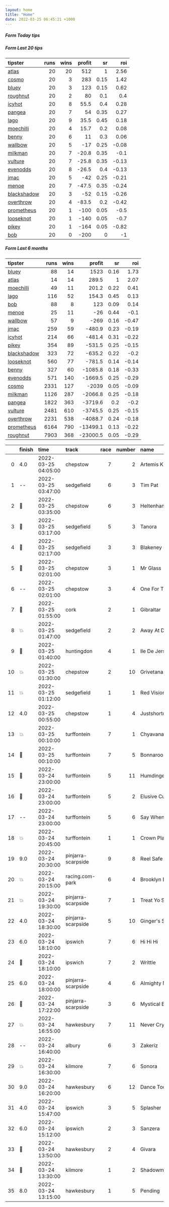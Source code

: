 ```yaml
---   
layout: home  
title: "Home"   
date: 2022-03-25 06:45:21 +1000  
---   
```



##### Form Today tips   

##### Form Last 20 tips   

| tipster                                                         |   runs |   wins |   profit |   sr |   roi |
|:----------------------------------------------------------------|-------:|-------:|---------:|-----:|------:|
| [atlas](https://mrwayneo.github.io/tips/atlas.html)             |     20 |     20 |    512   | 1    |  2.56 |
| [cosmo](https://mrwayneo.github.io/tips/cosmo.html)             |     20 |      3 |    283   | 0.15 |  1.42 |
| [bluey](https://mrwayneo.github.io/tips/bluey.html)             |     20 |      3 |    123   | 0.15 |  0.62 |
| [roughnut](https://mrwayneo.github.io/tips/roughnut.html)       |     20 |      2 |     80   | 0.1  |  0.4  |
| [icyhot](https://mrwayneo.github.io/tips/icyhot.html)           |     20 |      8 |     55.5 | 0.4  |  0.28 |
| [pangea](https://mrwayneo.github.io/tips/pangea.html)           |     20 |      7 |     54   | 0.35 |  0.27 |
| [lago](https://mrwayneo.github.io/tips/lago.html)               |     20 |      9 |     35.5 | 0.45 |  0.18 |
| [moechilli](https://mrwayneo.github.io/tips/moechilli.html)     |     20 |      4 |     15.7 | 0.2  |  0.08 |
| [benny](https://mrwayneo.github.io/tips/benny.html)             |     20 |      6 |     11   | 0.3  |  0.06 |
| [wallbow](https://mrwayneo.github.io/tips/wallbow.html)         |     20 |      5 |    -17   | 0.25 | -0.08 |
| [milkman](https://mrwayneo.github.io/tips/milkman.html)         |     20 |      7 |    -20.8 | 0.35 | -0.1  |
| [vulture](https://mrwayneo.github.io/tips/vulture.html)         |     20 |      7 |    -25.8 | 0.35 | -0.13 |
| [evenodds](https://mrwayneo.github.io/tips/evenodds.html)       |     20 |      8 |    -26.5 | 0.4  | -0.13 |
| [jmac](https://mrwayneo.github.io/tips/jmac.html)               |     20 |      5 |    -42   | 0.25 | -0.21 |
| [menoe](https://mrwayneo.github.io/tips/menoe.html)             |     20 |      7 |    -47.5 | 0.35 | -0.24 |
| [blackshadow](https://mrwayneo.github.io/tips/blackshadow.html) |     20 |      3 |    -52   | 0.15 | -0.26 |
| [overthrow](https://mrwayneo.github.io/tips/overthrow.html)     |     20 |      4 |    -83.5 | 0.2  | -0.42 |
| [prometheus](https://mrwayneo.github.io/tips/prometheus.html)   |     20 |      1 |   -100   | 0.05 | -0.5  |
| [looseknot](https://mrwayneo.github.io/tips/looseknot.html)     |     20 |      1 |   -140   | 0.05 | -0.7  |
| [pikey](https://mrwayneo.github.io/tips/pikey.html)             |     20 |      1 |   -164   | 0.05 | -0.82 |
| [bob](https://mrwayneo.github.io/tips/bob.html)                 |     20 |      0 |   -200   | 0    | -1    |

##### Form Last 6 months   

| tipster                                                         |   runs |   wins |   profit |   sr |   roi |
|:----------------------------------------------------------------|-------:|-------:|---------:|-----:|------:|
| [bluey](https://mrwayneo.github.io/tips/bluey.html)             |     88 |     14 |   1523   | 0.16 |  1.73 |
| [atlas](https://mrwayneo.github.io/tips/atlas.html)             |     14 |     14 |    289.5 | 1    |  2.07 |
| [moechilli](https://mrwayneo.github.io/tips/moechilli.html)     |     49 |     11 |    201.2 | 0.22 |  0.41 |
| [lago](https://mrwayneo.github.io/tips/lago.html)               |    116 |     52 |    154.3 | 0.45 |  0.13 |
| [bob](https://mrwayneo.github.io/tips/bob.html)                 |     88 |      8 |    123   | 0.09 |  0.14 |
| [menoe](https://mrwayneo.github.io/tips/menoe.html)             |     25 |     11 |    -26   | 0.44 | -0.1  |
| [wallbow](https://mrwayneo.github.io/tips/wallbow.html)         |     57 |      9 |   -269   | 0.16 | -0.47 |
| [jmac](https://mrwayneo.github.io/tips/jmac.html)               |    259 |     59 |   -480.9 | 0.23 | -0.19 |
| [icyhot](https://mrwayneo.github.io/tips/icyhot.html)           |    214 |     66 |   -481.4 | 0.31 | -0.22 |
| [pikey](https://mrwayneo.github.io/tips/pikey.html)             |    354 |     89 |   -531.5 | 0.25 | -0.15 |
| [blackshadow](https://mrwayneo.github.io/tips/blackshadow.html) |    323 |     72 |   -635.2 | 0.22 | -0.2  |
| [looseknot](https://mrwayneo.github.io/tips/looseknot.html)     |    560 |     77 |   -781.5 | 0.14 | -0.14 |
| [benny](https://mrwayneo.github.io/tips/benny.html)             |    327 |     60 |  -1085.8 | 0.18 | -0.33 |
| [evenodds](https://mrwayneo.github.io/tips/evenodds.html)       |    571 |    140 |  -1669.5 | 0.25 | -0.29 |
| [cosmo](https://mrwayneo.github.io/tips/cosmo.html)             |   2331 |    127 |  -2039   | 0.05 | -0.09 |
| [milkman](https://mrwayneo.github.io/tips/milkman.html)         |   1126 |    287 |  -2066.8 | 0.25 | -0.18 |
| [pangea](https://mrwayneo.github.io/tips/pangea.html)           |   1822 |    363 |  -3719.6 | 0.2  | -0.2  |
| [vulture](https://mrwayneo.github.io/tips/vulture.html)         |   2481 |    610 |  -3745.5 | 0.25 | -0.15 |
| [overthrow](https://mrwayneo.github.io/tips/overthrow.html)     |   2231 |    538 |  -4088.7 | 0.24 | -0.18 |
| [prometheus](https://mrwayneo.github.io/tips/prometheus.html)   |   6164 |    790 | -13499.1 | 0.13 | -0.22 |
| [roughnut](https://mrwayneo.github.io/tips/roughnut.html)       |   7903 |    368 | -23000.5 | 0.05 | -0.29 |

|    | finish            | time                | track              |   race |   number | name               |   odds | tipster            |
|---:|:------------------|:--------------------|:-------------------|-------:|---------:|:-------------------|-------:|:-------------------|
|  0 | 4.0               | 2022-03-25 04:05:00 | chepstow           |      7 |        2 | Artemis Kimbo      |   5    | overthrow          |
|  1 | --                | 2022-03-25 03:47:00 | sedgefield         |      6 |        3 | Tim Pat            |   2.2  | overthrow          |
|  2 | :2nd_place_medal: | 2022-03-25 03:35:00 | chepstow           |      6 |        3 | Heltenham          |   8    | overthrow          |
|  3 | :2nd_place_medal: | 2022-03-25 03:17:00 | sedgefield         |      5 |        3 | Tanora             |   5    | looseknot          |
|  4 | :3rd_place_medal: | 2022-03-25 02:17:00 | sedgefield         |      3 |        3 | Blakeney Point     |   9    | overthrow          |
|  5 | :2nd_place_medal: | 2022-03-25 02:01:00 | chepstow           |      3 |        1 | Mr Glass           |   1.6  | overthrow          |
|  6 | --                | 2022-03-25 02:01:00 | chepstow           |      3 |        4 | One For The Wall   |   8    | vulture            |
|  7 | :2nd_place_medal: | 2022-03-25 01:55:00 | cork               |      2 |        1 | Gibraltar          |   2    | evenodds,overthrow |
|  8 | :boom:            | 2022-03-25 01:47:00 | sedgefield         |      2 |        2 | Away At Dawn       |   4.6  | overthrow          |
|  9 | :2nd_place_medal: | 2022-03-25 01:40:00 | huntingdon         |      4 |        1 | Ile De Jersey      |   2.25 | overthrow          |
| 10 | :boom:            | 2022-03-25 01:30:00 | chepstow           |      2 |       10 | Grivetana          |   2.5  | overthrow,milkman  |
| 11 | :boom:            | 2022-03-25 01:12:00 | sedgefield         |      1 |        1 | Red Vision         |   1.16 | overthrow          |
| 12 | 4.0               | 2022-03-25 00:55:00 | chepstow           |      1 |        4 | Justshortofabubble |   9    | looseknot          |
| 13 | :boom:            | 2022-03-25 00:10:00 | turffontein        |      7 |        1 | Chyavana           |   0    | vulture            |
| 14 | :2nd_place_medal: | 2022-03-25 00:10:00 | turffontein        |      7 |        5 | Bonnaroo           |   0    | vulture            |
| 15 | :2nd_place_medal: | 2022-03-24 23:00:00 | turffontein        |      5 |       11 | Humdinger          |   0    | vulture            |
| 16 | :3rd_place_medal: | 2022-03-24 23:00:00 | turffontein        |      5 |        2 | Elusive Current    |   0    | vulture            |
| 17 | --                | 2022-03-24 23:00:00 | turffontein        |      5 |        6 | Say When           |   0    | vulture            |
| 18 | :boom:            | 2022-03-24 20:45:00 | turffontein        |      1 |        1 | Crown Plaza        |   0    | vulture            |
| 19 | 9.0               | 2022-03-24 20:30:00 | pinjarra-scarpside |      9 |        8 | Reel Safe          |   4.8  | vulture            |
| 20 | :boom:            | 2022-03-24 20:15:00 | racing.com-park    |      6 |        4 | Brooklyn Boss      |   3.1  | milkman            |
| 21 | :boom:            | 2022-03-24 19:30:00 | pinjarra-scarpside |      7 |        1 | Treat Yo Self      |   5.5  | pangea             |
| 22 | 4.0               | 2022-03-24 18:30:00 | pinjarra-scarpside |      5 |       10 | Ginger's Secret    |   4.2  | overthrow          |
| 23 | 6.0               | 2022-03-24 18:10:00 | ipswich            |      7 |        6 | Hi Hi Hi           |   4.75 | pangea             |
| 24 | :3rd_place_medal: | 2022-03-24 18:10:00 | ipswich            |      7 |        2 | Writtle            |   3.2  | overthrow          |
| 25 | 6.0               | 2022-03-24 18:00:00 | pinjarra-scarpside |      4 |        6 | Almighty Miss      |  13    | overthrow          |
| 26 | :2nd_place_medal: | 2022-03-24 17:22:00 | pinjarra-scarpside |      3 |        6 | Mystical Babe      |   2.25 | evenodds,overthrow |
| 27 | :boom:            | 2022-03-24 16:55:00 | hawkesbury         |      7 |       11 | Never Cry          |   4.33 | pikey              |
| 28 | --                | 2022-03-24 16:40:00 | albury             |      6 |        3 | Zakeriz            |   4.8  | looseknot          |
| 29 | :boom:            | 2022-03-24 16:30:00 | kilmore            |      7 |        6 | Sonora             |   1.8  | vulture            |
| 30 | 9.0               | 2022-03-24 16:20:00 | hawkesbury         |      6 |       12 | Dance Too Hard     | 126    | pikey              |
| 31 | 4.0               | 2022-03-24 15:47:00 | ipswich            |      3 |        5 | Splasher           |   4.2  | overthrow          |
| 32 | 6.0               | 2022-03-24 15:12:00 | ipswich            |      2 |        3 | Sanzera            |   1.91 | evenodds,milkman   |
| 33 | :2nd_place_medal: | 2022-03-24 13:50:00 | hawkesbury         |      2 |        4 | Givara             |   3.3  | pikey              |
| 34 | :3rd_place_medal: | 2022-03-24 13:30:00 | kilmore            |      1 |        2 | Shadowmaker        |   4.8  | looseknot          |
| 35 | 8.0               | 2022-03-24 13:15:00 | hawkesbury         |      1 |        5 | Pending            |   7.5  | pikey              |